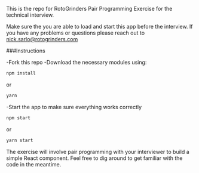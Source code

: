 This is the repo for RotoGrinders Pair Programming Exercise for the technical interview.

Make sure the you are able to load and start this app before the interview. If you have any problems or questions please reach out to nick.sarlo@rotogrinders.com

###Instructions

-Fork this repo
-Download the necessary modules using:
```sh
npm install
```

or

```sh
yarn
```


-Start the app to make sure everything works correctly

```sh
npm start
```

or

```sh
yarn start
```

The exercise will involve pair programming with your interviewer to build a simple React component. Feel free to dig around to get familiar with the code in the meantime.